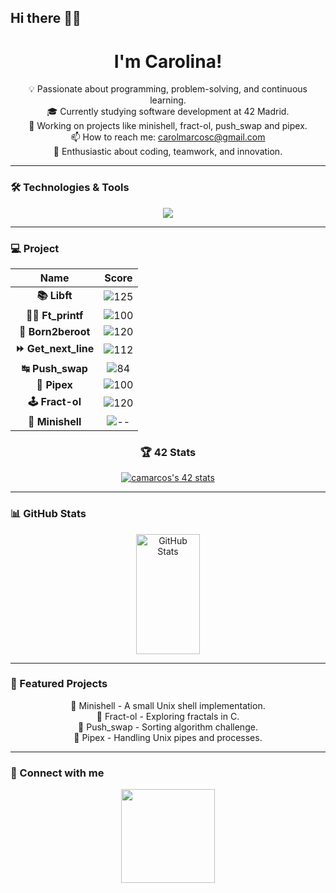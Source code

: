 ## Hi there 👋🏼


<div align="center">
  <h1 align="center">I'm Carolina! </h1>
</div>

<div align="center">

💡 Passionate about programming, problem-solving, and continuous learning.<br>
🎓 Currently studying software development at 42 Madrid.<br>
🚀 Working on projects like minishell, fract-ol, push_swap and pipex.<br>
📫 How to reach me: carolmarcosc@gmail.com<br>
💖 Enthusiastic about coding, teamwork, and innovation.<br>

</div>

---

### 🛠️ Technologies & Tools
<div align="center">
  <img src="https://skillicons.dev/icons?i=c,cpp,bash,github,vscode,linux" />
</div>

---

### 💻 Project
<div align="center">

| Name             | Score |
|:---------------:|:------:|
| **📚 Libft**        | ![125](https://img.shields.io/badge/125-2ea44f) |
| **✍🏼 Ft_printf**    | ![100](https://img.shields.io/badge/100-2ea44f) |
| **🤖 Born2beroot**  | ![120](https://img.shields.io/badge/120-2ea44f) |
| **⏩ Get_next_line** | ![112](https://img.shields.io/badge/112-2ea44f) |
| **↹ Push_swap**     | ![84](https://img.shields.io/badge/84-2ea44f) |
| **🧬 Pipex**        | ![100](https://img.shields.io/badge/100-2ea44f) |
| **🕹️ Fract-ol**     | ![120](https://img.shields.io/badge/120-2ea44f) |
| **🐚 Minishell**    | ![--](https://img.shields.io/badge/---grey) |

### 🏆 42 Stats
<a href="https://github.com/oakoudad/badge42">
  <img src="[![<camarcos>'s 42 stats](https://badge.mediaplus.ma/<darkgray>/<camarcos>)](https://github.com/oakoudad/badge42)" alt="camarcos's 42 stats" />
</a>
</div>

---

### 📊 GitHub Stats
<div align="center">
  <a href="https://github.com/camarcos">
    <img alt="GitHub Stats" src="https://denvercoder1-github-readme-stats.vercel.app/api?username=TuUsuario&show_icons=true&include_all_commits=true&theme=react&bg_color=0D1117&title_color=fff&icon_color=79ff97&hide_border=true" height="192" width="45%"/>
  </a>
</div>

---

### 📂 Featured Projects
<div align="center">
  🚧 Minishell - A small Unix shell implementation.<br>
  🎨 Fract-ol - Exploring fractals in C.<br>
  🔢 Push_swap - Sorting algorithm challenge.<br>
  📜 Pipex - Handling Unix pipes and processes.<br>
</div>

---

### 📌 Connect with me
<div align="center">
  <a href="https://www.linkedin.com/in/carolina-marcos-cárdaba/"><img src="https://img.shields.io/badge/LinkedIn-%230077B5.svg?&style=for-the-badge&logo=linkedin&logoColor=white" width="150"/></a>
</div>

